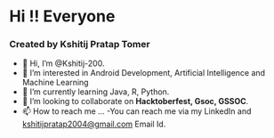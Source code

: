 # Hi !! Everyone

### Created by Kshitij Pratap Tomer
- 👋 Hi, I’m @Kshitij-200.
- 👀 I’m interested in Android Development, Artificial Intelligence and Machine Learning
- 🌱 I’m currently learning Java, R, Python.
- 💞️ I’m looking to collaborate on **Hacktoberfest, Gsoc, GSSOC**.
- 📫 How to reach me ...
    -You can reach me via my LinkedIn and kshitijpratap2004@gmail.com Email Id.
<!---
Kshitij-200/Kshitij-200 is a ✨ special ✨ repository because its `README.md` (this file) appears on your GitHub profile.
You can click the Preview link to take a look at your changes.
--->
